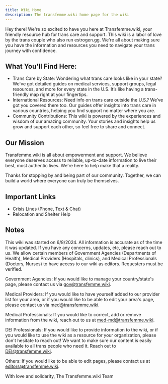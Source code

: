 ```yaml
---
title: Wiki Home
description: The transfemme.wiki home page for the wiki
---
```


Hey there! We're so excited to have you here at Transfemme.wiki, your friendly resource hub for trans care and support. This wiki is a labor of love by the trans couple who also run estrogen.gg. We're all about making sure you have the information and resources you need to navigate your trans journey with confidence.


## What You'll Find Here:

- Trans Care by State: Wondering what trans care looks like in your state? We've got detailed guides on medical services, support groups, legal resources, and more for every state in the U.S. It’s like having a trans-friendly map right at your fingertips.
- International Resources: Need info on trans care outside the U.S.? We’ve got you covered there too. Our guides offer insights into trans care in various countries, helping you find support no matter where you are.
- Community Contributions: This wiki is powered by the experiences and wisdom of our amazing community. Your stories and insights help us grow and support each other, so feel free to share and connect.


## Our Mission
Transfemme.wiki is all about empowerment and support. We believe everyone deserves access to reliable, up-to-date information to live their best, most authentic lives. We're here to help make that a reality.

Thanks for stopping by and being part of our community. Together, we can build a world where everyone can truly be themselves.


## Important Links
- Crisis Lines (Phone, Text & Chat)
- Relocation and Shelter Help


## Notes
This wiki was started on 6/8/2024. All information is accurate as of the time it was updated. If you have any concerns, updates, etc, please reach out to us. We allow certain members of Government Agencies (Departments of Health), Medical Providers (Hospitals, clinics), and Medical Professionals (Doctors, Nurses) to have access to our wiki as editors. Requesters must be verified.

 

Government Agencies: If you would like to manage your country/state's page, please contact us via gov@transfemme.wiki.

Medical Providers: If you would like to have yourself added to our provider list for your area, or if you would like to be able to edit your area's page, please contact us via med@transfemme.wiki.

Medical Professionals: If you would like to correct, add or remove information from the wiki, reach out to us at med-md@transfemme.wiki.

DEI Professionals: If you would like to provide information to the wiki, or if you would like to use the wiki as a resource for your organization, please don't hesitate to reach out! We want to make sure our content is easily available to all trans people who need it. Reach out to DEI@transfemme.wiki.

Others: If you would like to be able to edit pages, please contact us at editors@transfemme.wiki.

 

With love and solidarity,
The Transfemme.wiki Team